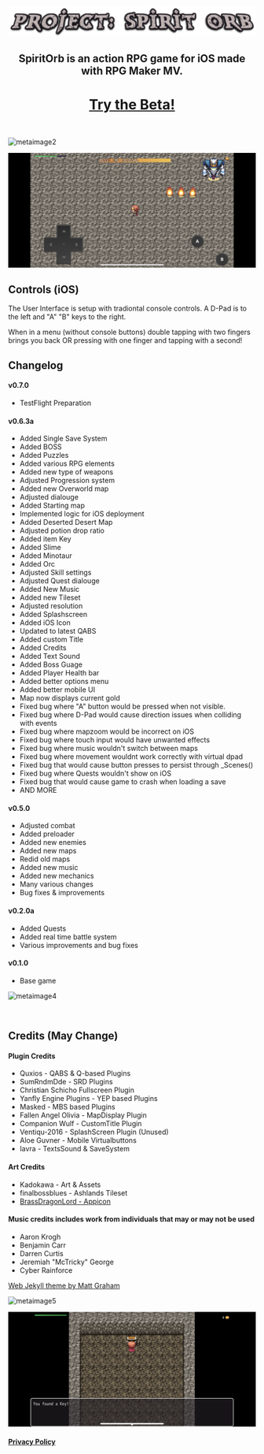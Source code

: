 ![metaimage1](/title.png)

<h2 style="text-align:center">SpiritOrb is an action RPG game for iOS made with RPG Maker MV.</h2>

<h1 style="text-align:center"><a href="https://testflight.apple.com/join/b25OmrY6">Try the Beta!</a></h1>

<br>

![metaimage2](/20191220_051748000_iOS.png)

![metaimage3](/20191220_053107000_iOS.jpg)



<h2>Controls (iOS)</h2>

<p>The User Interface is setup with tradiontal console controls. A D-Pad is to the left and "A" "B" keys to the right.</p>
<p>When in a menu (without console buttons) double tapping with two fingers brings you back OR pressing with one finger and tapping with a second!</p>



<h2>Changelog</h2>

<h4>v0.7.0</h4>
<ul>
<li>TestFlight Preparation</li>
</ul>

<h4>v0.6.3a</h4>

<ul>
<li>Added Single Save System</li>
<li>Added BOSS</li>
<li>Added Puzzles</li>
<li>Added various RPG elements</li>
<li>Added new type of weapons</li>
<li>Adjusted Progression system</li>
<li>Added new Overworld map</li>
<li>Adjusted dialouge</li>
<li>Added Starting map</li>
<li>Implemented logic for iOS deployment</li>
<li>Added Deserted Desert Map</li>
<li>Adjusted potion drop ratio</li>
<li>Added item Key</li>
<li>Added Slime</li>
<li>Added Minotaur</li>
<li>Added Orc</li>
<li>Adjusted Skill settings</li>
<li>Adjusted Quest dialouge</li>
<li>Added New Music</li>
<li>Added new Tileset</li>
<li>Adjusted resolution</li>
<li>Added Splashscreen</li>
<li>Added iOS Icon</li>
<li>Updated to latest QABS</li>
<li>Added custom Title</li>
<li>Added Credits</li>
<li>Added Text Sound</li>
<li>Added Boss Guage</li>
<li>Added Player Health bar</li>
<li>Added better options menu</li>
<li>Added better mobile UI</li>
<li>Map now displays current gold</li>
<li>Fixed bug where "A" button would be pressed when not visible.</li>
<li>Fixed bug where D-Pad would cause direction issues when colliding with events</li>
<li>Fixed bug where mapzoom would be incorrect on iOS</li>
<li>Fixed bug where touch input would have unwanted effects</li>
<li>Fixed bug where music wouldn't switch between maps</li>
<li>Fixed bug where movement wouldnt work correctly with virtual dpad</li>
<li>Fixed bug that would cause button presses to persist through _Scenes()</li>
<li>Fixed bug where Quests wouldn't show on iOS</li>
<li>Fixed bug that would cause game to crash when loading a save</li>
<li>AND MORE</li>
</ul>

<h4>v0.5.0</h4>

<ul>
<li>Adjusted combat</li>
<li>Added preloader</li>
<li>Added new enemies</li>
<li>Added new maps</li>
<li>Redid old maps</li>
<li>Added new music</li>
<li>Added new mechanics</li>
<li>Many various changes</li>
<li>Bug fixes & improvements</li>
</ul>

<h4>v0.2.0a</h4>

<ul>
<li>Added Quests</li>
<li>Added real time battle system</li>
<li>Various improvements and bug fixes</li>
</ul>

<h4>v0.1.0</h4>

<ul>
<li>Base game</li>
</ul>

![metaimage4](/20191220_051854000_iOS.png)

<br>

<h2>Credits (May Change)</h2>
<h4>Plugin Credits</h4>

<ul>
<li>Quxios - QABS & Q-based Plugins</li>
<li>SumRndmDde - SRD Plugins</li>
<li>Christian Schicho Fullscreen Plugin</li>
<li>Yanfly Engine Plugins - YEP based Plugins</li>
<li>Masked - MBS based Plugins</li>
<li>Fallen Angel Olivia - MapDisplay Plugin</li>
<li>Companion Wulf - CustomTitle Plugin</li>
<li>Ventiqu-2016 - SplashScreen Plugin (Unused)</li>
<li>Aloe Guvner - Mobile Virtualbuttons</li>
<li>Iavra - TextsSound & SaveSystem</li>
</ul>
<h4>Art Credits</h4>
<ul>
<li>Kadokawa - Art & Assets</li>
<li>finalbossblues - Ashlands Tileset</li>
<li><a href="https://www.deviantart.com/brassdragonlord">BrassDragonLord - Appicon</a></li>
</ul>
<h4>Music credits includes work from individuals that may or may not be used</h4>
<ul>
<li>Aaron Krogh</li>
<li>Benjamin Carr</li>
<li>Darren Curtis</li>
<li>Jeremiah "McTricky" George</li>
<li>Cyber Rainforce</li>
</ul>

<a href="https://github.com/mattgraham/midnight/blob/master/LICENCE">Web Jekyll theme by Matt Graham</a>

![metaimage5](/20191220_052403000_iOS.png)

![metaimage6](/20191220_051820000_iOS.png)

<h4 style="text-align:left"><a href="https://www.spiritorbgame.com/privacypolicy" target="_blank">Privacy Policy</a></h4>
